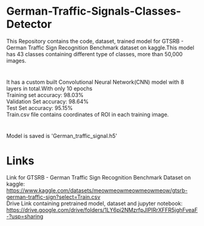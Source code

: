 # German-Traffic-Signals-Classes-Detector
This Repository contains the code, dataset, trained model for GTSRB - German Traffic Sign Recognition Benchmark dataset on kaggle.This model has 43 classes containing different type of classes, more than 50,000 images.
#
It has a custom built Convolutional Neural Network(CNN) model with 8 layers in total.With only 10 epochs    
Training set accuracy: 98.03%  
Validation Set accuracy: 98.64%  
Test Set accuracy: 95.15%  
Train.csv file contains coordinates of ROI in each training image.  
#
Model is saved is 'German_traffic_signal.h5'  
# Links
Link for GTSRB - German Traffic Sign Recognition Benchmark Dataset on kaggle: https://www.kaggle.com/datasets/meowmeowmeowmeowmeow/gtsrb-german-traffic-sign?select=Train.csv  
Drive Link containing pretrained model, dataset and jupyter notebook: https://drive.google.com/drive/folders/1LY6pi2NMzrfpJlPIRrXFFR5jghFveaF-?usp=sharing

